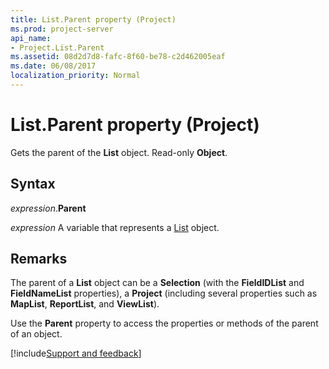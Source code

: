 ```yaml
---
title: List.Parent property (Project)
ms.prod: project-server
api_name:
- Project.List.Parent
ms.assetid: 08d2d7d8-fafc-8f60-be78-c2d462005eaf
ms.date: 06/08/2017
localization_priority: Normal
---
```



# List.Parent property (Project)

Gets the parent of the  **List** object. Read-only **Object**.


## Syntax

_expression_.**Parent**

_expression_ A variable that represents a [List](./Project.List.md) object.


## Remarks

The parent of a  **List** object can be a **Selection** (with the **FieldIDList** and **FieldNameList** properties), a **Project** (including several properties such as **MapList**, **ReportList**, and **ViewList**).

Use the  **Parent** property to access the properties or methods of the parent of an object.

[!include[Support and feedback](~/includes/feedback-boilerplate.md)]